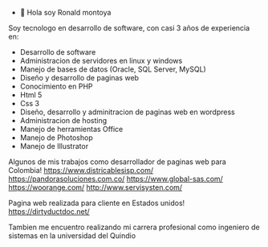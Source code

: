 - 👋 Hola soy Ronald montoya

Soy tecnologo en desarrollo de software, con casi 3 años de experiencia en:

* Desarrollo de software
* Administracion de servidores en linux y windows
* Manejo de bases de datos (Oracle, SQL Server, MySQL)
* Diseño y desarrollo de paginas web
* Conocimiento en PHP
* Html 5
* Css 3
* Diseño, desarrollo y adminitracion de paginas web en wordpress
* Administracion de hosting
* Manejo de herramientas Office
* Manejo de Photoshop
* Manejo de Illustrator

Algunos de mis trabajos como desarrollador de paginas web para Colombia!
https://www.districablesisp.com/
https://pandorasoluciones.com.co/
https://www.global-sas.com/
https://woorange.com/
http://www.servisysten.com/

Pagina web realizada para cliente en Estados unidos!
https://dirtyductdoc.net/

Tambien me encuentro realizando mi carrera profesional como ingeniero de sistemas en la universidad del Quindio


